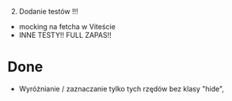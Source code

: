 2. Dodanie testów !!!
- mocking na fetcha w Viteście
- INNE TESTY!! FULL ZAPAS!!

# Done

- Wyróżnianie / zaznaczanie tylko tych rzędów bez klasy "hide",
